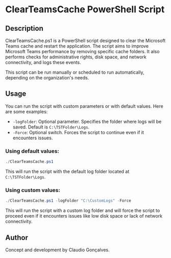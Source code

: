 # ClearTeamsCache PowerShell Script

## Description
ClearTeamsCache.ps1 is a PowerShell script designed to clear the Microsoft Teams cache and restart the application. The script aims to improve Microsoft Teams performance by removing specific cache folders. It also performs checks for administrative rights, disk space, and network connectivity, and logs these events.

This script can be run manually or scheduled to run automatically, depending on the organization's needs.

## Usage
You can run the script with custom parameters or with default values. Here are some examples:
- `-logFolder`: Optional parameter. Specifies the folder where logs will be saved. Default is `C:\TSTFolder\Logs`.
- `-Force`: Optional switch. Forces the script to continue even if it encounters issues.

### Using default values:

```powershell
./ClearTeamsCache.ps1
```

This will run the script with the default log folder located at `C:\TSTFolder\Logs`.

### Using custom values:

```powershell
./ClearTeamsCache.ps1 -logFolder "C:\CustomLogs" -Force
```

This will run the script with a custom log folder and will force the script to proceed even if it encounters issues like low disk space or lack of network connectivity.

## Author
Concept and development by Claudio Gonçalves.
